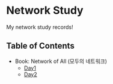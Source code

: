 # Network Study
My network study records!

## Table of Contents
- Book: Network of All (모두의 네트워크)
    - [Day1](https://github.com/eunyooung/network-study/blob/main/network-of-all/day01.md)
    - [Day2](https://github.com/eunyooung/network-study/blob/main/network-of-all/day02.md)